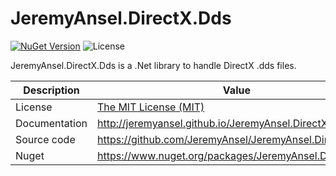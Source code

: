 # JeremyAnsel.DirectX.Dds

[![NuGet Version](https://buildstats.info/nuget/JeremyAnsel.DirectX.Dds)](https://www.nuget.org/packages/JeremyAnsel.DirectX.Dds)
![License](https://img.shields.io/github/license/JeremyAnsel/JeremyAnsel.DirectX.Dds)

JeremyAnsel.DirectX.Dds is a .Net library to handle DirectX .dds files.

Description     | Value
----------------|----------------
License         | [The MIT License (MIT)](https://github.com/JeremyAnsel/JeremyAnsel.DirectX.Dds/blob/master/LICENSE.txt)
Documentation   | http://jeremyansel.github.io/JeremyAnsel.DirectX.Dds
Source code     | https://github.com/JeremyAnsel/JeremyAnsel.DirectX.Dds
Nuget           | https://www.nuget.org/packages/JeremyAnsel.DirectX.Dds
